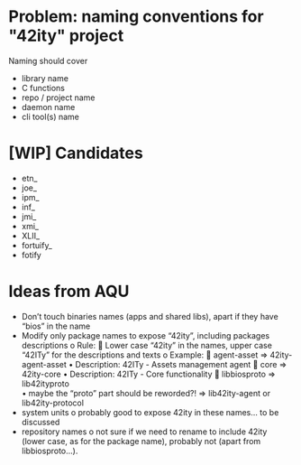 # Problem: naming conventions for "42ity" project

Naming should cover
 * library name
 * C functions
 * repo / project name
 * daemon name
 * cli tool(s) name


# [WIP] Candidates
 * etn_
 * joe_
 * ipm_
 * inf_
 * jmi_
 * xmi_
 * XLII_
 * fortuify_
 * fotify

# Ideas from AQU
-	Don’t touch binaries names (apps and shared libs), apart if they have “bios” in the name
-	Modify only package names to expose “42ity”, including packages descriptions
o	Rule:
	Lower case “42ity” in the names, upper case “42ITy” for the descriptions and texts
o	Example:
	agent-asset => 42ity-agent-asset
•	Description: 42ITy - Assets management agent
	core => 42ity-core
•	Description: 42ITy - Core functionality
	libbiosproto => lib42ityproto    
•	maybe the “proto” part should be reworded?! => lib42ity-agent or lib42ity-protocol
-	system units
o	probably good to expose 42ity in these names… to be discussed
-	repository names 
o	not sure if we need to rename to include 42ity (lower case, as for the package name), probably not (apart from libbiosproto…).
